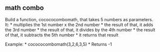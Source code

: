 ## math combo

Build a function, cocococombomath, that takes 5 numbers as parameters.  
It:
	* multiplies the 1st number x the 2nd number
	* the result of that, it adds the 3rd number
	* the result of that, it divides by the 4th number
	* the result of that, it subtracts the 5th number
	* it returns that result

Example:
	* cocococombomath(3,2,6,3,5)
	* Returns -1
